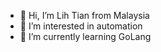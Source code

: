 - 👋 Hi, I’m Lih Tian from Malaysia
- 👀 I’m interested in automation
- 🌱 I’m currently learning GoLang


<!---
lihtian285/lihtian285 is a ✨ special ✨ repository because its `README.md` (this file) appears on your GitHub profile.
You can click the Preview link to take a look at your changes.
--->
